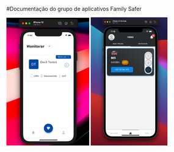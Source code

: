 #Documentação do grupo de aplicativos Family Safer

<!-- [teste](https://github.com/Marcoslima016/senior_safer) -->

<!-- [![ABA](https://img.shields.io/badge/ver_documentação%20-%23323330.svg?&style=for-the-badge&logo=appveyor&logoColor=white&color=black)](https://github.com/VinniciusJesus/documentacaoSAFER/blob/main/rotina/escrever_rotina.md)


[![Flattr this git repo](https://img.shields.io/badge/-Documentação-black)](https://flattr.com/submit/auto?user_id=ChristianEngvall&url=https://github.com/crilleengvall/GitUndo&title=GitUndo&language=&tags=github&category=software)



[![Flattr this git repo](http://api.flattr.com/button/flattr-badge-large.png)](https://flattr.com/submit/auto?user_id=ChristianEngvall&url=https://github.com/crilleengvall/GitUndo&title=GitUndo&language=&tags=github&category=software)



[![ABA](https://img.shields.io/endpoint?url="www.google.com"&style=social&logo=appveyor)](https://github.com/VinniciusJesus/documentacaoSAFER/blob/main/rotina/escrever_rotina.md)
 -->





<!-- ![Print senior safer](assets/print_senior.jpeg) -->
<img src="assets/print_senior.png" alt="drawing" width="43%"/>
<img src="assets/print_driver.jpeg" alt="drawing" width="40%"/>


